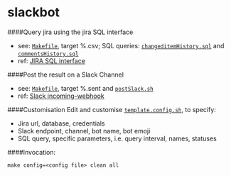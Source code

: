 # slackbot
####Query jira using the jira SQL interface
- see: [`Makefile`](Makefile), target %.csv; SQL queries: [`changeditemHistory.sql`](changeditemHistory.sql) and [`commentsHistory.sql`](commentsHistory.sql)  
- ref: [JIRA SQL interface](https://developer.atlassian.com/display/JIRADEV/Database+Schema) 

####Post the result on a Slack Channel
- see: [`Makefile`](Makefile), target %.sent and [`postSlack.sh`](postSlack.sh)
- ref: [Slack incoming-webhook](https://slack.com/services/new/incoming-webhook)

####Customisation
Edit and customise [`template.config.sh`](template.config.sh), to specify:
- Jira url, database, credentials
- Slack endpoint, channel, bot name, bot emoji
- SQL query, specific parameters, i.e. query interval, names, statuses

####Invocation:
```
make config=<config file> clean all
```
